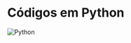 # **Códigos em Python**
![Python](https://www.tshirtgeek.com.br/wp-content/uploads/2021/03/com001.jpg)
